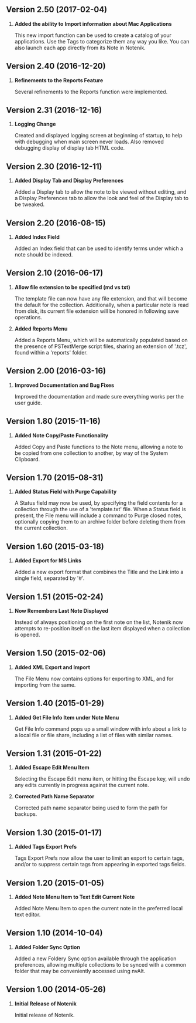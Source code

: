 
## Version 2.50 (2017-02-04)

1. **Added the ability to Import information about Mac Applications**

    This new import function can be used to create a catalog of your applications. Use the Tags to categorize them any way you like. You can also launch each app directly from its Note in Notenik.


## Version 2.40 (2016-12-20)

1. **Refinements to the Reports Feature**

    Several refinements to the Reports function were implemented.


## Version 2.31 (2016-12-16)

1. **Logging Change**

    Created and displayed logging screen at beginning of startup, to help with debugging when main screen never loads. Also removed debugging display of display tab HTML code.


## Version 2.30 (2016-12-11)

1. **Added Display Tab and Display Preferences**

    Added a Display tab to allow the note to be viewed without editing, and a Display Preferences tab to allow the look and feel of the Display tab to be tweaked.


## Version 2.20 (2016-08-15)

1. **Added Index Field**

    Added an Index field that can be used to identify terms under which a note should be indexed.


## Version 2.10 (2016-06-17)

1. **Allow file extension to be specified (md vs txt)**

    The template file can now have any file extension, and that will become the default for the collection. Additionally, when a particular note is read from disk, its current file extension will be honored in following save operations.

2. **Added Reports Menu**

    Added a Reports Menu, which will be automatically populated based on the presence of PSTextMerge script files, sharing an extension of '.tcz', found within a 'reports' folder.


## Version 2.00 (2016-03-16)

1. **Improved Documentation and Bug Fixes**

    Improved the documentation and made sure everything works per the user guide.


## Version 1.80 (2015-11-16)

1. **Added Note Copy/Paste Functionality**

    Added Copy and Paste functions to the Note menu, allowing a note to be copied from one collection to another, by way of the System Clipboard.


## Version 1.70 (2015-08-31)

1. **Added Status Field with Purge Capability**

    A Status field may now be used, by specifying the field contents for a collection through the use of a 'template.txt' file. When a Status field is present, the File menu will include a command to Purge closed notes, optionally copying them to an archive folder before deleting them from the current collection.


## Version 1.60 (2015-03-18)

1. **Added Export for MS Links**

    Added a new export format that combines the Title and the Link into a single field, separated by '#'.


## Version 1.51 (2015-02-24)

1. **Now Remembers Last Note Displayed**

    Instead of always positioning on the first note on the list, Notenik now attempts to re-position itself on the last item displayed when a collection is opened.


## Version 1.50 (2015-02-06)

1. **Added XML Export and Import**

    The File Menu now contains options for exporting to XML, and for importing from the same.


## Version 1.40 (2015-01-29)

1. **Added Get File Info Item under Note Menu**

    Get File Info command pops up a small window with info about a link to a local file or file share, including a list of files with similar names.


## Version 1.31 (2015-01-22)

1. **Added Escape Edit Menu Item**

    Selecting the Escape Edit menu item, or hitting the Escape key, will undo any edits currently in progress against the current note.

2. **Corrected Path Name Separator**

    Corrected path name separator being used to form the path for backups.


## Version 1.30 (2015-01-17)

1. **Added Tags Export Prefs**

    Tags Export Prefs now allow the user to limit an export to certain tags, and/or to suppress certain tags from appearing in exported tags fields.


## Version 1.20 (2015-01-05)

1. **Added Note Menu Item to Text Edit Current Note**

    Added Note Menu Item to open the current note in the preferred local text editor.


## Version 1.10 (2014-10-04)

1. **Added Folder Sync Option**

    Added a new Foldery Sync option available through the application preferences, allowing multiple collections to be synced with a common folder that may be conveniently accessed using nvAlt.


## Version 1.00 (2014-05-26)

1. **Initial Release of Notenik**

    Initial release of Notenik.

